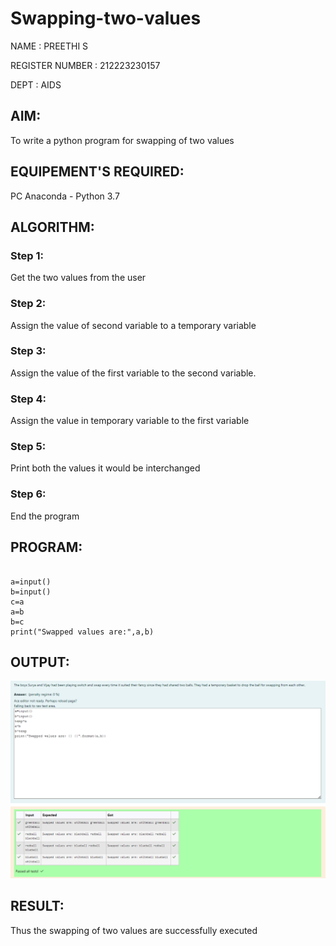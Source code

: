 # Swapping-two-values
NAME : PREETHI S

REGISTER NUMBER : 212223230157

DEPT : AIDS
## AIM:
To write a python program for swapping of two values
## EQUIPEMENT'S REQUIRED: 
PC
Anaconda - Python 3.7
## ALGORITHM: 
### Step 1:
Get the two values from the user
### Step 2: 
Assign the value of second variable to a temporary variable 
### Step 3: 
Assign the value of the first variable to the second variable.
### Step 4:  
Assign the value in temporary variable to the first variable
### Step 5: 
Print both the values it would be interchanged
### Step 6: 
End the program
## PROGRAM:
```

a=input()
b=input()
c=a
a=b
b=c
print("Swapped values are:",a,b)

```
## OUTPUT:

![alt text](Output.png)


## RESULT:
Thus the swapping of two values are successfully executed



